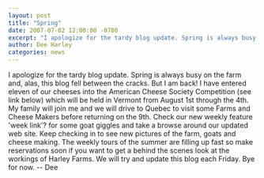 ```yaml
---
layout: post
title: "Spring"
date: 2007-07-02 12:00:00 -0700
excerpt: "I apologize for the tardy blog update. Spring is always busy on the farm and, alas, this blog ..."
author: Dee Harley
categories: news
---
```

I apologize for the tardy blog update.  Spring is always busy on the
farm and, alas, this blog fell between the cracks. But I am back! I
have entered eleven of our cheeses into the American Cheese Society
Competition (see link below) which will be held in Vermont from August
1st through the 4th.  My family will join me and we will drive to
Quebec to visit some Farms and Cheese Makers before returning on the
9th. Check our new weekly feature 'week link'? for some goat giggles
and take a browse around our updated web site.  Keep checking in to
see new pictures of the farm, goats and cheese making. The weekly
tours of the summer are filling up fast so make reservations soon if
you want to get a behind the scenes look at the workings of Harley
Farms. We will try and update this blog each Friday. Bye for now. --
Dee

